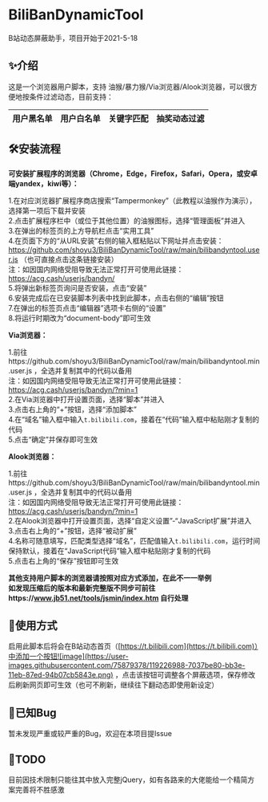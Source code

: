 # BiliBanDynamicTool
B站动态屏蔽助手，项目开始于2021-5-18

## ✨介绍
这是一个浏览器用户脚本，支持 油猴/暴力猴/Via浏览器/Alook浏览器，可以很方便地按条件过滤动态，目前支持：

|用户黑名单|用户白名单|关键字匹配|抽奖动态过滤|
|---------|---------|---------|-----------|

## 🛠安装流程

<b>可安装扩展程序的浏览器（Chrome，Edge，Firefox，Safari，Opera，或安卓端yandex，kiwi等）：</b>

1.在对应浏览器扩展程序商店搜索“Tampermonkey”（此教程以油猴作为演示），选择第一项后下载并安装  
2.点击扩展程序栏中（或位于其他位置）的油猴图标，选择“管理面板”并进入  
3.在弹出的标签页的上方导航栏点击“实用工具”  
4.在页面下方的“从URL安装”右侧的输入框粘贴以下网址并点击安装：https://github.com/shoyu3/BiliBanDynamicTool/raw/main/bilibandyntool.user.js （也可直接点击这条链接安装）  
注：如因国内网络受阻导致无法正常打开可使用此链接：https://acg.cash/userjs/bandyn/  
5.将弹出新标签页询问是否安装，点击“安装”  
6.安装完成后在已安装脚本列表中找到此脚本，点击右侧的“编辑”按钮  
7.在弹出的标签页点击“编辑器”选项卡右侧的“设置”  
8.将运行时期改为“document-body”即可生效

<b>Via浏览器：</b><!--，Alook浏览器（或支持用户脚本的浏览器，此教程以Via浏览器作为演示）-->

1.前往https://github.com/shoyu3/BiliBanDynamicTool/raw/main/bilibandyntool.min.user.js ，全选并复制其中的代码以备用  
注：如因国内网络受阻导致无法正常打开可使用此链接：https://acg.cash/userjs/bandyn/?min=1  
2.在Via浏览器中打开设置页面，选择“脚本”并进入  
3.点击右上角的“+”按钮，选择“添加脚本”  
4.在“域名”输入框中输入```t.bilibili.com```，接着在“代码”输入框中粘贴刚才复制的代码  
5.点击“确定”并保存即可生效

<b>Alook浏览器：</b>

1.前往https://github.com/shoyu3/BiliBanDynamicTool/raw/main/bilibandyntool.min.user.js ，全选并复制其中的代码以备用  
注：如因国内网络受阻导致无法正常打开可使用此链接：https://acg.cash/userjs/bandyn/?min=1  
2.在Alook浏览器中打开设置页面，选择“自定义设置”-“JavaScript扩展”并进入  
3.点击右上角的“+”按钮，选择“被动扩展”  
4.名称可随意填写，匹配类型选择“域名”，匹配值输入```t.bilibili.com```，运行时间保持默认，接着在“JavaScript代码”输入框中粘贴刚才复制的代码  
5.点击右上角的“保存”按钮即可生效

<b>其他支持用户脚本的浏览器请按照对应方式添加，在此不一一举例  
如发现压缩后的版本和最新完整版不同步可前往https://www.jb51.net/tools/jsmin/index.htm 自行处理</b>

## 🧀使用方式

启用此脚本后将会在B站动态首页（[https://t.bilibili.com](https://t.bilibili.com)）中添加一个按钮![image](https://user-images.githubusercontent.com/75879378/119226988-7037be80-bb3e-11eb-87ed-94b07cb5843e.png)
，点击该按钮可调整各个屏蔽选项，保存修改后刷新网页即可生效（也可不刷新，继续往下翻动态即使用新设定）

## 🚧已知Bug

暂未发现严重或较严重的Bug，欢迎在本项目提Issue

## 🧭TODO

目前因技术限制只能往其中放入完整jQuery，如有各路来的大佬能给一个精简方案完善将不胜感激
